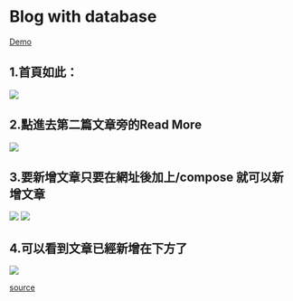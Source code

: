 # Blog with database

[Demo](https://express-personalblog-62867.herokuapp.com)

## 1.首頁如此：
![](https://i.imgur.com/QP1Kvgi.png)

## 2.點進去第二篇文章旁的Read More
![](https://i.imgur.com/cAbGJiq.png)

## 3.要新增文章只要在網址後加上/compose  就可以新增文章
![](https://i.imgur.com/7ylkcgM.png)
![](https://i.imgur.com/DfSStEi.png)

## 4.可以看到文章已經新增在下方了
![](https://i.imgur.com/ApQDaSL.png)

[source](https://www.udemy.com/course/the-complete-web-development-bootcamp/learn/lecture/12385030#overview)